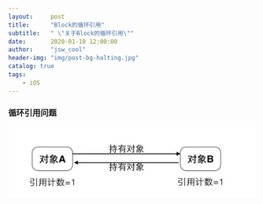 ```yaml
---
layout:     post
title:      "Block的循环引用"
subtitle:   " \"关于Block的循环引用\""
date:       2020-01-10 12:00:00
author:     "jsw_cool"
header-img: "img/post-bg-halting.jpg"
catalog: true
tags:
    - iOS
---
```



### 循环引用问题

![alt](../img/xhyy.jpg)
